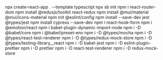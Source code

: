npx create-react-app . --template typescript
npx sb init 
npm i react-router-dom
npm install @reduxjs/toolkit react-redux
npm install @mui/material @mui/icons-material
npm init @eslint/config
npm install --save-dev jest @types/jest
npm install cypress --save-dev
npm i react-hook-form
npm i @emotion/react
npm i babel-plugin-dynamic-import-node
npm i -D @babel/core
npm i @babel/preset-env
npm i -D @types/mocha
npm i -D @types/react-test-renderer
npm i -D @types/redux-mock-store
npm i -D @types/testing-library__react
npm i -D babel-jest
npm i -D eslint-plugin-prettier
npm i -D prettier
npm i -D react-test-renderer
npm i -D redux-mock-store